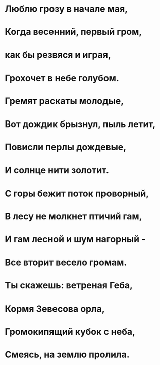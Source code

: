 # Люблю грозу в начале мая,
# Когда весенний, первый гром,
# как бы резвяся и играя,
# Грохочет в небе голубом.

# Гремят раскаты молодые,
# Вот дождик брызнул, пыль летит,
# Повисли перлы дождевые,
# И солнце нити золотит.

# С горы бежит поток проворный,
# В лесу не молкнет птичий гам,
# И гам лесной и шум нагорный -
# Все вторит весело громам.

# Ты скажешь: ветреная Геба,
# Кормя Зевесова орла,
# Громокипящий кубок с неба,
# Смеясь, на землю пролила.